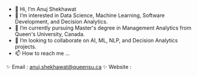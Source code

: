 - 👋 Hi, I’m Anuj Shekhawat
- 👀 I’m interested in Data Science, Machine Learning, Software Development, and Decision Analytics.
- 🌱 I’m currently pursuing Master's degree in Management Analytics from Queen's University, Canada.
- 💞️ I’m looking to collaborate on AI, ML, NLP, and Decision Analytics projects.
- 📫 How to reach me ...


 ✨ Email : anuj.shekhawat@queensu.ca
 ✨ Website :
